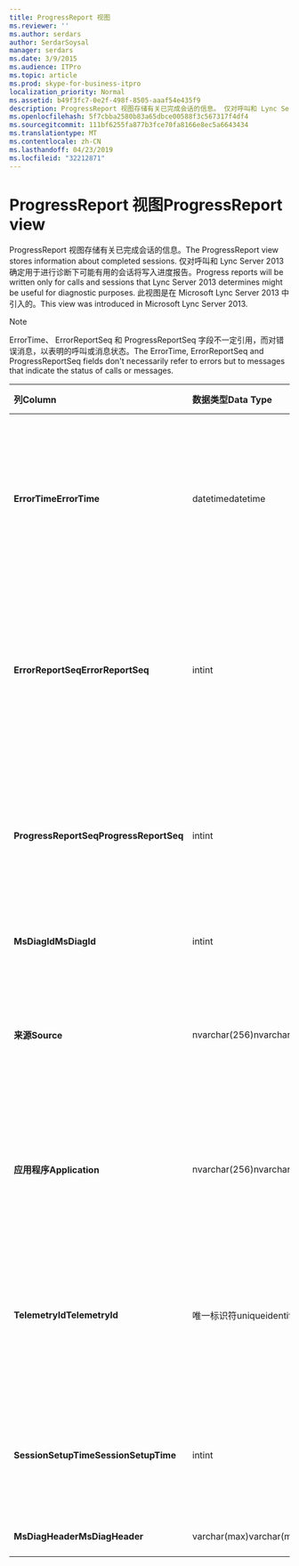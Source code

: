 ```yaml
---
title: ProgressReport 视图
ms.reviewer: ''
ms.author: serdars
author: SerdarSoysal
manager: serdars
ms.date: 3/9/2015
ms.audience: ITPro
ms.topic: article
ms.prod: skype-for-business-itpro
localization_priority: Normal
ms.assetid: b49f3fc7-0e2f-498f-8505-aaaf54e435f9
description: ProgressReport 视图存储有关已完成会话的信息。 仅对呼叫和 Lync Server 2013 确定用于进行诊断下可能有用的会话将写入进度报告。 此视图是在 Microsoft Lync Server 2013 中引入的。
ms.openlocfilehash: 5f7cbba2580b83a65dbce00588f3c567317f4df4
ms.sourcegitcommit: 111bf6255fa877b3fce70fa8166e8ec5a6643434
ms.translationtype: MT
ms.contentlocale: zh-CN
ms.lasthandoff: 04/23/2019
ms.locfileid: "32212871"
---
```

# <a name="progressreport-view"></a><span data-ttu-id="685df-105">ProgressReport 视图</span><span class="sxs-lookup"><span data-stu-id="685df-105">ProgressReport view</span></span>
 
<span data-ttu-id="685df-106">ProgressReport 视图存储有关已完成会话的信息。</span><span class="sxs-lookup"><span data-stu-id="685df-106">The ProgressReport view stores information about completed sessions.</span></span> <span data-ttu-id="685df-107">仅对呼叫和 Lync Server 2013 确定用于进行诊断下可能有用的会话将写入进度报告。</span><span class="sxs-lookup"><span data-stu-id="685df-107">Progress reports will be written only for calls and sessions that Lync Server 2013 determines might be useful for diagnostic purposes.</span></span> <span data-ttu-id="685df-108">此视图是在 Microsoft Lync Server 2013 中引入的。</span><span class="sxs-lookup"><span data-stu-id="685df-108">This view was introduced in Microsoft Lync Server 2013.</span></span>
  
> [!NOTE]
> <span data-ttu-id="685df-109">ErrorTime、 ErrorReportSeq 和 ProgressReportSeq 字段不一定引用，而对错误消息，以表明的呼叫或消息状态。</span><span class="sxs-lookup"><span data-stu-id="685df-109">The ErrorTime, ErrorReportSeq and ProgressReportSeq fields don't necessarily refer to errors but to messages that indicate the status of calls or messages.</span></span> 
  
|<span data-ttu-id="685df-110">**列**</span><span class="sxs-lookup"><span data-stu-id="685df-110">**Column**</span></span>|<span data-ttu-id="685df-111">**数据类型**</span><span class="sxs-lookup"><span data-stu-id="685df-111">**Data Type**</span></span>|<span data-ttu-id="685df-112">**详细信息**</span><span class="sxs-lookup"><span data-stu-id="685df-112">**Details**</span></span>|
|:-----|:-----|:-----|
|<span data-ttu-id="685df-113">**ErrorTime**</span><span class="sxs-lookup"><span data-stu-id="685df-113">**ErrorTime**</span></span> <br/> |<span data-ttu-id="685df-114">datetime</span><span class="sxs-lookup"><span data-stu-id="685df-114">datetime</span></span>  <br/> |<span data-ttu-id="685df-115">发生的错误的时间。</span><span class="sxs-lookup"><span data-stu-id="685df-115">Time of error occurred.</span></span> <span data-ttu-id="685df-116">与 ErrorReportSeq 结合使用，来唯一地标识错误。</span><span class="sxs-lookup"><span data-stu-id="685df-116">Used in conjunction with ErrorReportSeq to uniquely identify an error.</span></span>  <br/> |
|<span data-ttu-id="685df-117">**ErrorReportSeq**</span><span class="sxs-lookup"><span data-stu-id="685df-117">**ErrorReportSeq**</span></span> <br/> |<span data-ttu-id="685df-118">int</span><span class="sxs-lookup"><span data-stu-id="685df-118">int</span></span>  <br/> |<span data-ttu-id="685df-119">若要确定错误的 ID 号。</span><span class="sxs-lookup"><span data-stu-id="685df-119">ID number to identify the error.</span></span> <span data-ttu-id="685df-120">与 ErrorTime 结合使用，来唯一地标识错误。</span><span class="sxs-lookup"><span data-stu-id="685df-120">Used in conjunction with ErrorTime to uniquely identify an error.</span></span>  <br/> |
|<span data-ttu-id="685df-121">**ProgressReportSeq**</span><span class="sxs-lookup"><span data-stu-id="685df-121">**ProgressReportSeq**</span></span> <br/> |<span data-ttu-id="685df-122">int</span><span class="sxs-lookup"><span data-stu-id="685df-122">int</span></span>  <br/> |<span data-ttu-id="685df-123">若要确定进度报告的 ID。</span><span class="sxs-lookup"><span data-stu-id="685df-123">ID to identify the progress report.</span></span> <span data-ttu-id="685df-124">用于区分相同的错误报告的进度报告。</span><span class="sxs-lookup"><span data-stu-id="685df-124">Used to distinguish progress reports of the same error report.</span></span>  <br/> |
|<span data-ttu-id="685df-125">**MsDiagId**</span><span class="sxs-lookup"><span data-stu-id="685df-125">**MsDiagId**</span></span> <br/> |<span data-ttu-id="685df-126">int</span><span class="sxs-lookup"><span data-stu-id="685df-126">int</span></span>  <br/> |<span data-ttu-id="685df-127">错误报告的诊断 ID。</span><span class="sxs-lookup"><span data-stu-id="685df-127">Diagnostic ID for the error report.</span></span>  <br/> |
|<span data-ttu-id="685df-128">**来源**</span><span class="sxs-lookup"><span data-stu-id="685df-128">**Source**</span></span> <br/> |<span data-ttu-id="685df-129">nvarchar(256)</span><span class="sxs-lookup"><span data-stu-id="685df-129">nvarchar(256)</span></span>  <br/> |<span data-ttu-id="685df-130">产生错误 （如果报告发送自服务器组件） 的服务器的名称。</span><span class="sxs-lookup"><span data-stu-id="685df-130">Name of server that originated the error (if report was sent from a server component).</span></span>  <br/> |
|<span data-ttu-id="685df-131">**应用程序**</span><span class="sxs-lookup"><span data-stu-id="685df-131">**Application**</span></span> <br/> |<span data-ttu-id="685df-132">nvarchar(256)</span><span class="sxs-lookup"><span data-stu-id="685df-132">nvarchar(256)</span></span>  <br/> |<span data-ttu-id="685df-133">产生错误 （如果报告发送自服务器组件） 的应用程序的名称。</span><span class="sxs-lookup"><span data-stu-id="685df-133">Name of application that originated the error (if report was sent from a server component).</span></span>  <br/> |
|<span data-ttu-id="685df-134">**TelemetryId**</span><span class="sxs-lookup"><span data-stu-id="685df-134">**TelemetryId**</span></span> <br/> |<span data-ttu-id="685df-135">唯一标识符</span><span class="sxs-lookup"><span data-stu-id="685df-135">uniqueidentifier</span></span>  <br/> |<span data-ttu-id="685df-136">关联会议中所涉及的不同组件的加入时间信息的唯一标识符。</span><span class="sxs-lookup"><span data-stu-id="685df-136">Unique identifier correlating join time information for the different components involved in a conference.</span></span>  <br/> |
|<span data-ttu-id="685df-137">**SessionSetupTime**</span><span class="sxs-lookup"><span data-stu-id="685df-137">**SessionSetupTime**</span></span> <br/> |<span data-ttu-id="685df-138">int</span><span class="sxs-lookup"><span data-stu-id="685df-138">int</span></span>  <br/> |<span data-ttu-id="685df-139">时间 （以毫秒为单位） 所需的特定组件加入会议。</span><span class="sxs-lookup"><span data-stu-id="685df-139">Time (in milliseconds) required for a specific component to join a conference.</span></span>  <br/> |
|<span data-ttu-id="685df-140">**MsDiagHeader**</span><span class="sxs-lookup"><span data-stu-id="685df-140">**MsDiagHeader**</span></span> <br/> |<span data-ttu-id="685df-141">varchar(max)</span><span class="sxs-lookup"><span data-stu-id="685df-141">varchar(max)</span></span>  <br/> |<span data-ttu-id="685df-142">其他错误信息。</span><span class="sxs-lookup"><span data-stu-id="685df-142">Additional error information.</span></span>  <br/> |
   


